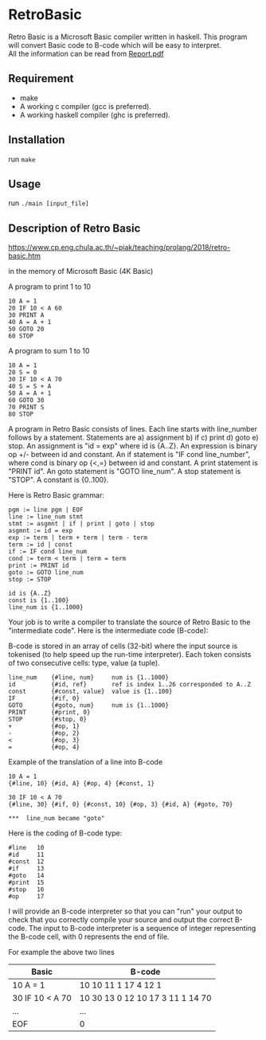 # RetroBasic

Retro Basic is a Microsoft Basic compiler written in haskell. 
This program will convert Basic code to B-code which will be easy to interpret.  
All the information can be read from [Report.pdf](Report.pdf)

## Requirement
- make
- A working c compiler (gcc is preferred).
- A working haskell compiler (ghc is preferred).

## Installation

run `make`

## Usage

run `./main [input_file]`

## Description of Retro Basic
https://www.cp.eng.chula.ac.th/~piak/teaching/prolang/2018/retro-basic.htm

in the memory of Microsoft Basic (4K Basic)

A program to print 1 to 10
```
10 A = 1  
20 IF 10 < A 60  
30 PRINT A  
40 A = A + 1  
50 GOTO 20  
60 STOP
```
A program to sum 1 to 10
```
10 A = 1  
20 S = 0  
30 IF 10 < A 70  
40 S = S + A  
50 A = A + 1  
60 GOTO 30  
70 PRINT S  
80 STOP
```

A program in Retro Basic consists of lines.  Each line starts with line_number follows by a statement.  Statements are a) assignment b) if c) print d) goto e) stop.  An assignment is "id = exp" where id is {A..Z}.  An expression is binary op +/- between id and constant.
An if statement is "IF cond line_number", where cond is binary op {<,=} between id and constant.  A print statement is "PRINT id".  An goto statement is "GOTO line_num". A stop statement is "STOP".  A constant is {0..100}.

Here is Retro Basic grammar:

```
pgm := line pgm | EOF
line := line_num stmt
stmt := asgmnt | if | print | goto | stop
asgmnt := id = exp
exp := term | term + term | term - term
term := id | const
if := IF cond line_num
cond := term < term | term = term
print := PRINT id
goto := GOTO line_num
stop := STOP

id is {A..Z}
const is {1..100}
line_num is {1..1000}
```

Your job is to write a compiler to translate the source of Retro Basic to the "intermediate code".  Here is the intermediate code (B-code):

B-code is stored in an array of cells (32-bit) where the input source is tokenised (to help speed up the run-time interpreter).  Each token consists of two consecutive cells: type, value (a tuple). 

```
line_num    {#line, num}     num is {1..1000}
id          {#id, ref}       ref is index 1..26 corresponded to A..Z
const       {#const, value}  value is {1..100}
IF          {#if, 0}
GOTO        {#goto, num}     num is {1..1000}
PRINT       {#print, 0}
STOP        {#stop, 0}
+           {#op, 1}
-           {#op, 2}
<           {#op, 3}
=           {#op, 4}
```

Example of the translation of a line into B-code
```
10 A = 1
{#line, 10} {#id, A} {#op, 4} {#const, 1}

30 IF 10 < A 70
{#line, 30} {#if, 0} {#const, 10} {#op, 3} {#id, A} {#goto, 70}  

***  line_num became "goto"
```
Here is the coding of B-code type:

```
#line   10
#id     11
#const  12
#if     13
#goto   14
#print  15
#stop   16
#op     17
```

I will provide an B-code interpreter so that you can "run" your output to check that you correctly compile your source and output the correct B-code.  The input to B-code interpreter is a sequence of integer representing the B-code cell, with 0 represents the end of file.

For example the above two lines

| Basic           | B-code                           |
|-----------------|----------------------------------|
| 10 A = 1        | 10 10 11 1 17 4 12 1             |
| 30 IF 10 < A 70 | 10 30 13 0 12 10 17 3 11 1 14 70 |
| ...             | ...                              |
| EOF             | 0                                |


